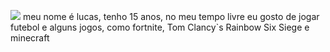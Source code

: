 ![](https://media1.tenor.com/m/ipEummcmlJEAAAAd/everybody-hates-chris-everybody-hates-chris-meme.gif)
meu nome é lucas, tenho 15 anos, no meu tempo livre eu gosto de jogar futebol e alguns jogos, como fortnite, Tom Clancy`s Rainbow Six Siege e minecraft
